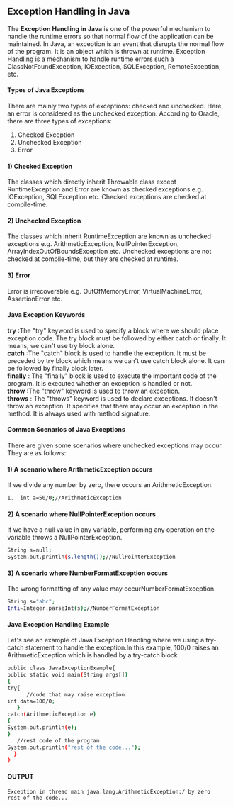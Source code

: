 ## Exception Handling in Java
The **Exception Handling in Java** is one of the powerful mechanism to handle the runtime errors so that normal flow of the application can be maintained. In Java, an exception is an event that disrupts the normal flow of the program. It is an object which is thrown at runtime.
Exception Handling is a mechanism to handle runtime errors such a ClassNotFoundException, IOException, SQLException, RemoteException, etc.


#### Types of Java Exceptions
There are mainly two types of exceptions: checked and unchecked. Here, an error is considered as the unchecked exception. According to Oracle, there are three types of exceptions:
1.	Checked Exception
2.	Unchecked Exception
3.	Error

#### 1) Checked Exception
The classes which directly inherit Throwable class except RuntimeException and Error are known as checked exceptions e.g. IOException, SQLException etc. Checked exceptions are checked at compile-time.
#### 2) Unchecked Exception
The classes which inherit RuntimeException are known as unchecked exceptions e.g. ArithmeticException, NullPointerException, ArrayIndexOutOfBoundsException etc. Unchecked exceptions are not checked at compile-time, but they are checked at runtime.
#### 3) Error
Error is irrecoverable e.g. OutOfMemoryError, VirtualMachineError, AssertionError etc.
#### Java Exception Keywords

**try** :The "try" keyword is used to specify a block where we should place exception code. The try block must be followed by either catch or finally. It means, we can't use try block alone.<br>
**catch** :The "catch" block is used to handle the exception. It must be preceded by try block which means we can't use catch block alone. It can be followed by finally block later.<br>
**finally** : The "finally" block is used to execute the important code of the program. It is executed whether an exception is handled or not.<br>
**throw** :The "throw" keyword is used to throw an exception.<br>
**throws** : The "throws" keyword is used to declare exceptions. It doesn't throw an exception. It specifies that there may occur an exception in the method. It is always used with method signature.<br>

#### Common Scenarios of Java Exceptions
There are given some scenarios where unchecked exceptions may occur. They are as follows:
#### 1) A scenario where ArithmeticException occurs
If we divide any number by zero, there occurs an ArithmeticException.
```sh
1.	int a=50/0;//ArithmeticException  
```
#### 2) A scenario where NullPointerException occurs
If we have a null value in any variable, performing any operation on the variable throws a NullPointerException.
```sh
String s=null;  
System.out.println(s.length());//NullPointerException  
```


#### 3) A scenario where NumberFormatException occurs
The wrong formatting of any value may occurNumberFormatException.
```sh
String s="abc";  
Inti=Integer.parseInt(s);//NumberFormatException
```


#### Java Exception Handling Example
Let's see an example of Java Exception Handling where we using a try-catch statement to handle the exception.In this example, 100/0 raises an ArithmeticException which is handled by a try-catch block.
```sh
public class JavaExceptionExample{  
public static void main(String args[])
{  
try{
      //code that may raise exception  
int data=100/0;  
   }
catch(ArithmeticException e)
{
System.out.println(e);
}  
   //rest code of the program   
System.out.println("rest of the code...");  
  }  
}
```

#### OUTPUT

```sh
Exception in thread main java.lang.ArithmeticException:/ by zero
rest of the code...
```

